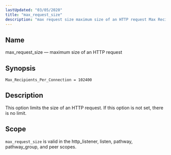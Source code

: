```yaml
---
lastUpdated: "03/05/2020"
title: "max_request_size"
description: "max request size maximum size of an HTTP request Max Recipients Per Connection 102400 This option limits the size of an HTTP request If this option is not set there is no limit max request size is valid in the http listener listen pathway pathway group and peer scopes..."
---
```


<a name="config.max_request_size"></a> 
## Name

max_request_size — maximum size of an HTTP request

## Synopsis

`Max_Recipients_Per_Connection = 102400`

<a name="idp25273664"></a> 
## Description

This option limits the size of an HTTP request. If this option is not set, there is no limit.

<a name="idp25275552"></a> 
## Scope

`max_request_size` is valid in the http_listener, listen, pathway, pathway_group, and peer scopes.